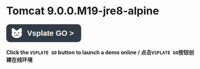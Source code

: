 # Tomcat 9.0.0.M19-jre8-alpine

<a href="https://www.vsplate.com/?docker-compose=https://github.com/vsplate/dcenvs/tomcat/9.0.0.M19-jre8-alpine"><img alt="VSPLATE GO" src="https://raw.githubusercontent.com/vsplate/images/master/vsgo_btn.png" width="200px"></a>

**Click the `VSPLATE GO` button to launch a demo online / 点击`VSPLATE GO`按钮创建在线环境**